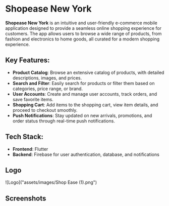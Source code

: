 # Shopease New York

**Shopease New York** is an intuitive and user-friendly e-commerce mobile application designed to provide a seamless online shopping experience for customers. The app allows users to browse a wide range of products, from fashion and electronics to home goods, all curated for a modern shopping experience.

## Key Features:

- **Product Catalog**: Browse an extensive catalog of products, with detailed descriptions, images, and prices.
- **Search and Filter**: Easily search for products or filter them based on categories, price range, or brand.
- **User Accounts**: Create and manage user accounts, track orders, and save favorite items.
- **Shopping Cart**: Add items to the shopping cart, view item details, and proceed to checkout smoothly.
- **Push Notifications**: Stay updated on new arrivals, promotions, and order status through real-time push notifications.

## Tech Stack:

- **Frontend**: Flutter
- **Backend**: Firebase for user authentication, database, and notifications

## Logo

![Logo]("assets/images/Shop Ease (1).png")

## Screenshots